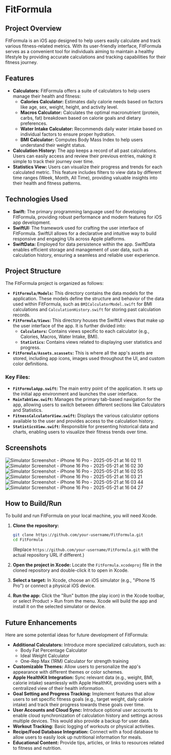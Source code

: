 # FitFormula

## Project Overview

FitFormula is an iOS app designed to help users easily calculate and track various fitness-related metrics. With its user-friendly interface, FitFormula serves as a convenient tool for individuals aiming to maintain a healthy lifestyle by providing accurate calculations and tracking capabilities for their fitness journey.

## Features

- **Calculators:** FitFormula offers a suite of calculators to help users manage their health and fitness:
    - **Calories Calculator:** Estimates daily calorie needs based on factors like age, sex, weight, height, and activity level.
    - **Macros Calculator:** Calculates the optimal macronutrient (protein, carbs, fat) breakdown based on calorie goals and dietary preferences.
    - **Water Intake Calculator:** Recommends daily water intake based on individual factors to ensure proper hydration.
    - **BMI Calculator:** Computes Body Mass Index to help users understand their weight status.
- **Calculation History:** The app keeps a record of all past calculations. Users can easily access and review their previous entries, making it simple to track their journey over time.
- **Statistics View:** Users can visualize their progress and trends for each calculated metric. This feature includes filters to view data by different time ranges (Week, Month, All Time), providing valuable insights into their health and fitness patterns.

## Technologies Used

- **Swift:** The primary programming language used for developing FitFormula, providing robust performance and modern features for iOS app development.
- **SwiftUI:** The framework used for crafting the user interface of FitFormula. SwiftUI allows for a declarative and intuitive way to build responsive and engaging UIs across Apple platforms.
- **SwiftData:** Employed for data persistence within the app. SwiftData enables efficient storage and management of user data, such as calculation history, ensuring a seamless and reliable user experience.

## Project Structure

The FitFormula project is organized as follows:

- **`FitFormula/Models`:** This directory contains the data models for the application. These models define the structure and behavior of the data used within FitFormula, such as `BMICalculatorModel.swift` for BMI calculations and `CalculationHistory.swift` for storing past calculation records.
- **`FitFormula/Views`:** This directory houses the SwiftUI views that make up the user interface of the app. It is further divided into:
    - **`Calculators`:** Contains views specific to each calculator (e.g., Calories, Macros, Water Intake, BMI).
    - **`Statistics`:** Contains views related to displaying user statistics and progress.
- **`FitFormula/Assets.xcassets`:** This is where all the app's assets are stored, including app icons, images used throughout the UI, and custom color definitions.

### Key Files:

- **`FitFormulaApp.swift`:** The main entry point of the application. It sets up the initial app environment and launches the user interface.
- **`MainTabView.swift`:** Manages the primary tab-based navigation for the app, allowing users to switch between different sections like Calculators and Statistics.
- **`FitnessCalculatorView.swift`:** Displays the various calculator options available to the user and provides access to the calculation history.
- **`StatisticsView.swift`:** Responsible for presenting historical data and charts, enabling users to visualize their fitness trends over time.

## Screenshots
![Simulator Screenshot - iPhone 16 Pro - 2025-05-21 at 16 02 11](https://github.com/user-attachments/assets/1ed5640a-6908-4a0e-a5f0-f43e399f6fcc)
![Simulator Screenshot - iPhone 16 Pro - 2025-05-21 at 16 02 30](https://github.com/user-attachments/assets/1cbbbb70-afae-4805-be9c-5ce767a1d519)
![Simulator Screenshot - iPhone 16 Pro - 2025-05-21 at 16 02 55](https://github.com/user-attachments/assets/e921f10e-173d-4492-ad2f-e647840f9e9f)
![Simulator Screenshot - iPhone 16 Pro - 2025-05-21 at 16 03 21](https://github.com/user-attachments/assets/fb56ad2e-a4ba-410b-9e9a-2b624f2a1700)
![Simulator Screenshot - iPhone 16 Pro - 2025-05-21 at 16 03 44](https://github.com/user-attachments/assets/46f5589c-b26c-44ac-93c5-fdca1f160f3b)
![Simulator Screenshot - iPhone 16 Pro - 2025-05-21 at 16 04 27](https://github.com/user-attachments/assets/c76fd626-5afe-46e9-b0ae-6bc5c1fc09d3)

## How to Build/Run

To build and run FitFormula on your local machine, you will need Xcode.

1.  **Clone the repository:**
    ```bash
    git clone https://github.com/your-username/FitFormula.git
    cd FitFormula
    ```
    (Replace `https://github.com/your-username/FitFormula.git` with the actual repository URL if different.)

2.  **Open the project in Xcode:**
    Locate the `FitFormula.xcodeproj` file in the cloned repository and double-click it to open in Xcode.

3.  **Select a target:**
    In Xcode, choose an iOS simulator (e.g., "iPhone 15 Pro") or connect a physical iOS device.

4.  **Run the app:**
    Click the "Run" button (the play icon) in the Xcode toolbar, or select Product > Run from the menu. Xcode will build the app and install it on the selected simulator or device.

## Future Enhancements

Here are some potential ideas for future development of FitFormula:

-   **Additional Calculators:** Introduce more specialized calculators, such as:
    -   Body Fat Percentage Calculator
    -   Ideal Weight Calculator
    -   One-Rep Max (1RM) Calculator for strength training
-   **Customizable Themes:** Allow users to personalize the app's appearance with different themes or color schemes.
-   **Apple HealthKit Integration:** Sync relevant data (e.g., weight, BMI, calorie intake) seamlessly with Apple HealthKit, providing users with a centralized view of their health information.
-   **Goal Setting and Progress Tracking:** Implement features that allow users to set specific fitness goals (e.g., target weight, daily calorie intake) and track their progress towards these goals over time.
-   **User Accounts and Cloud Sync:** Introduce optional user accounts to enable cloud synchronization of calculation history and settings across multiple devices. This would also provide a backup for user data.
-   **Workout Tracking:** Basic logging of workouts or physical activities.
-   **Recipe/Food Database Integration:** Connect with a food database to allow users to easily look up nutritional information for meals.
-   **Educational Content:** Provide tips, articles, or links to resources related to fitness and nutrition.
